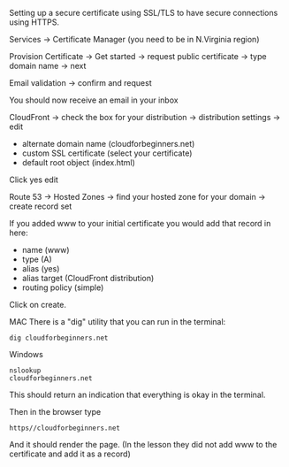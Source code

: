 Setting up a secure certificate using SSL/TLS to have secure connections using HTTPS.

Services -> Certificate Manager (you need to be in N.Virginia region)

Provision Certificate -> Get started -> request public certificate -> type domain name -> next

Email validation -> confirm and request

You should now receive an email in your inbox

CloudFront -> check the box for your distribution -> distribution settings -> edit

- alternate domain name (cloudforbeginners.net)
- custom SSL certificate (select your certificate)
- default root object (index.html)

Click yes edit

Route 53 -> Hosted Zones -> find your hosted zone for your domain -> create record set

If you added www to your initial certificate you would add that record in here:

- name (www)
- type (A) 
- alias (yes)
- alias target (CloudFront distribution)
- routing policy (simple)

Click on create.

MAC
There is a "dig" utility that you can run in the terminal:

```
dig cloudforbeginners.net
```

Windows
```
nslookup
cloudforbeginners.net
```

This should return an indication that everything is okay in the terminal.

Then in the browser type

```
https//cloudforbeginners.net
```

And it should render the page. (In the lesson they did not add www to the certificate and add it as a record)

